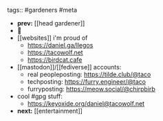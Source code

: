 tags:: #gardeners #meta

- **prev:** [[head gardener]]
- 🌮
- [[websites]] i'm proud of
	- https://daniel.ga/llegos
	- https://tacowolf.net
	- https://birdcat.cafe
- [[mastodon]]/[[fediverse]] accounts:
	- real peopleposting: https://tilde.club/@taco
	- techposting: https://furry.engineer/@taco
	- furryposting: https://meow.social/@chirpbirb
- cool #gpg stuff:
	- https://keyoxide.org/daniel@tacowolf.net
- **next:** [[entertainment]]